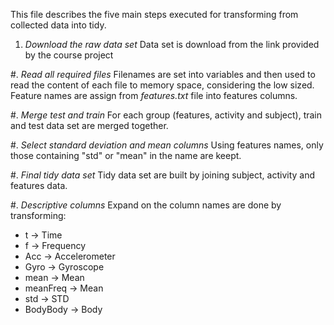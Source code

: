This file describes the five main steps executed for transforming from collected data into tidy.

1. *Download the raw data set*
Data set is download from the link provided by the course project

#. *Read all required files*
Filenames are set into variables and then used to read the content of
each file to memory space, considering the low sized. Feature names are
assign from _features.txt_ file into features columns.

#. *Merge test and train*
For each group (features, activity and subject), train and test data set
are merged together.

#. *Select standard deviation and mean columns*
Using features names, only those containing "std" or "mean" in the name
are keept.

#. *Final tidy data set*
Tidy data set are built by joining subject, activity and features data.

#. *Descriptive columns*
Expand on the column names are done by transforming:
  - t -> Time
  - f -> Frequency
  - Acc -> Accelerometer
  - Gyro -> Gyroscope
  - mean -> Mean
  - meanFreq -> Mean
  - std -> STD
  - BodyBody -> Body

